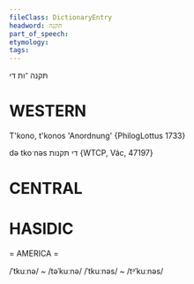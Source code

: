```yaml
---
fileClass: DictionaryEntry
headword: תּקנה
part_of_speech: 
etymology: 
tags: 
---
```

תּקנה
־ות
די

WESTERN
========

T'kono, t'konos 'Anordnung' {PhilogLottus 1733}

də tkoˑnəs די תּקנות {WTCP, Vác, 47197}

CENTRAL
========

HASIDIC
=======
= AMERICA = 

/ˈtkuːnə/ ~ /təˈkuːnə/
/ˈtkuːnəs/ ~ /tᵊˈkuːnəs/